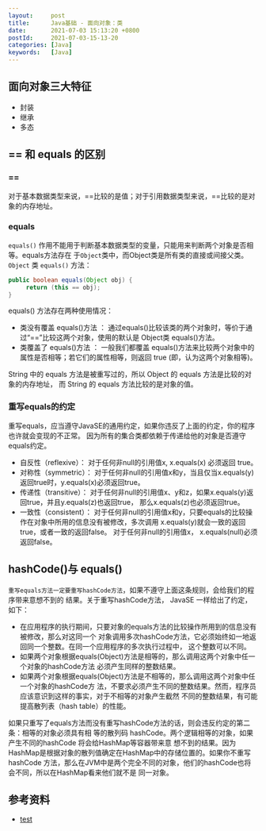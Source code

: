```yaml
---
layout:     post
title:      Java基础 - 面向对象：类
date:       2021-07-03 15:13:20 +0800
postId:     2021-07-03-15-13-20
categories: [Java]
keywords:   [Java]
---
```


## 面向对象三大特征
* 封装
* 继承
* 多态

## == 和 equals 的区别

### ==
对于基本数据类型来说，==比较的是值；对于引用数据类型来说，==比较的是对象的内存地址。

### equals
`equals()` 作用不能用于判断基本数据类型的变量，只能用来判断两个对象是否相等。equals方法存在
于`Object`类中，而Object类是所有类的直接或间接父类。`Object` 类 `equals()` 方法：
```java
public boolean equals(Object obj) {
     return (this == obj);
}
```

equals() 方法存在两种使用情况：
* 类没有覆盖 equals()方法 ：
  通过equals()比较该类的两个对象时，等价于通过“==”比较这两个对象，使用的默认是 Object类
  equals()方法。
* 类覆盖了 equals()方法 ：
  一般我们都覆盖 equals()方法来比较两个对象中的属性是否相等；若它们的属性相等，则返回 true
  (即，认为这两个对象相等)。

String 中的 equals 方法是被重写过的，所以 Object 的 equals 方法是比较的对象的内存地址，
而 String 的 equals 方法比较的是对象的值。

### 重写equals的约定
重写equals，应当遵守JavaSE的通用约定，如果你违反了上面的约定，你的程序也许就会变现的不正常。
因为所有的集合类都依赖于传递给他的对象是否遵守equals约定。

* 自反性（reflexive）：
  对于任何非null的引用值x, x.equals(x) 必须返回 true。
* 对称性（symmetric）：
  对于任何非null的引用值x和y，当且仅当x.equals(y) 返回true时，y.equals(x)必须返回true。
* 传递性（transitive）：
  对于任何非null的引用值x、y和z，如果x.equals(y)返回true，并且y.equals(z)也返回true，
  那么x.equals(z)也必须返回true。
* 一致性（consistent）：
  对于任何非null的引用值x和y，只要equals的比较操作在对象中所用的信息没有被修改，多次调用
  x.equals(y)就会一致的返回true，或者一致的返回false。 对于任何非null的引用值x，
  x.equals(null)必须返回false。

## hashCode()与 equals()
`重写equals方法一定要重写hashCode方法`，如果不遵守上面这条规则，会给我们的程序带来意想不到的
结果。关于重写hashCode方法， JavaSE 一样给出了约定，如下：

* 在应用程序的执行期间，只要对象的equals方法的比较操作所用到的信息没有被修改，那么对这同一个
  对象调用多次hashCode方法，它必须始终如一地返回同一个整数。在同一个应用程序的多次执行过程中，
  这个整数可以不同。
* 如果两个对象根据equals(Object)方法是相等的，那么调用这两个对象中任一个对象的hashCode方法
  必须产生同样的整数结果。
* 如果两个对象根据equals(Object)方法是不相等的，那么调用这两个对象中任一个对象的hashCode方
  法，不要求必须产生不同的整数结果。然而，程序员应该意识到这样的事实，对于不相等的对象产生截然
  不同的整数结果，有可能提高散列表（hash table）的性能。

如果只重写了equals方法而没有重写hashCode方法的话，则会违反约定的第二条：相等的对象必须具有相
等的散列码 hashCode。两个逻辑相等的对象，如果产生不同的hashCode 将会给HashMap等容器带来意
想不到的结果。因为HashMap是根据对象的散列值确定在HashMap中的存储位置的。如果你不重写hashCode
方法，那么在JVM中是两个完全不同的对象，他们的hashCode也将会不同，所以在HashMap看来他们就不是
同一对象。

## 参考资料

* [test](test.html)
